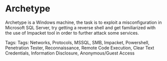 # Archetype

Archetype is a Windows machine, the task is to exploit a misconfiguration in Microsoft SQL Server, try getting a reverse shell and get familiarized with the use of Impacket tool in order to further attack some services.

Tags: Tags: Networks, Protocols, MSSQL, SMB, Impacket, Powershell, Penetration Tester, Reconnaissance, Remote Code Execution, Clear Text Credentials, Information Disclosure, Anonymous/Guest Access
